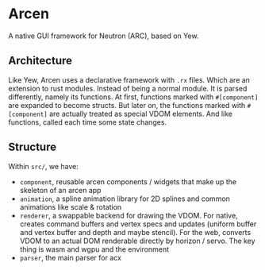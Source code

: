 # Arcen

A native GUI framework for Neutron (ARC), based on Yew.

## Architecture

Like Yew, Arcen uses a declarative framework with `.rx` files. Which are an extension to rust modules. Instead of being a normal module. It is parsed differently, namely its functions. At first, functions marked with `#[component]` are expanded to become structs. But later on, the functions marked with `#[component]` are actually treated as special VDOM elements. And like functions, called each time some state changes.

## Structure

Within `src/`, we have:

- `component`, reusable arcen components / widgets that make up the skeleton of an arcen app
- `animation`, a spline animation library for 2D splines and common animations like scale & rotation
- `renderer`, a swappable backend for drawing the VDOM. For native, creates command buffers and vertex specs and updates (uniform buffer and vertex buffer and depth and maybe stencil). For the web, converts VDOM to an actual DOM renderable directly by horizon / servo. The key thing is wasm and wgpu and the environment
- `parser`, the main parser for acx
